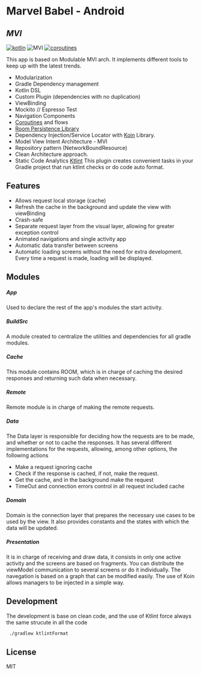 # Marvel Babel - Android
## _MVI_


[![kotlin](https://img.shields.io/badge/Kotlin-1.4.xxx-blue)](https://kotlinlang.org/) ![MVI](https://img.shields.io/badge/Architecture-MVI-brightgreen) [![coroutines](https://img.shields.io/badge/Coroutines-Asynchronous-red)](https://developer.android.com/kotlin/coroutines)  

This app is based on Modulable MVI arch. It implements different tools to keep up with the latest trends.
- Modularization
- Gradle Dependency management
- Kotlin DSL
- Custom Plugin (dependencies with no duplication)
- ViewBinding
- Mockito // Espresso Test 
- Navigation Components
- [Coroutines](https://developer.android.com/kotlin/coroutines) and flows
- [Room Persistence Library](https://developer.android.com/training/data-storage/room "Room Persistence Library")
- Dependency Injection/Service Locator with [Koin](https://github.com/InsertKoinIO/koin "Koin") Library.
- Model View Intent Architecture - MVI
- Repository pattern (NetworkBoundResource)
- Clean Architecture approach.
- Static Code Analytics [Ktlint](https://github.com/jlleitschuh/ktlint-gradle "Ktlint") This plugin creates convenient tasks in your Gradle project that run ktlint checks or do code auto format.

## Features

- Allows request local storage (cache)
- Refresh the cache in the background and update the view with viewBinding
- Crash-safe
- Separate request layer from the visual layer, allowing for greater exception control
- Animated navigations and single activity app
- Automatic data transfer between screens
- Automatic loading screens without the need for extra development. Every time a request is made, loading will be displayed.

## Modules
##### App
Used to declare the rest of the app's modules the start activity.
##### BuildSrc
A module created to centralize the utilities and dependencies for all gradle modules.
##### Cache
This module contains ROOM, which is in charge of caching the desired responses and returning such data when necessary.
##### Remote
Remote module is in charge of making the remote requests.
##### Data
The Data layer is responsible for deciding how the requests are to be made, and whether or not to cache the responses. It has several different implementations for the requests, allowing, among other options, the following actions
- Make a request ignoring cache
- Check if the response is cached, if not, make the request.
- Get the cache, and in the background make the request
- TimeOut and connection errors control in all request included cache
##### Domain
Domain is the connection layer that prepares the necessary use cases to be used by the view. It also provides constants and the states with which the data will be updated.
##### Presentation
It is in charge of receiving and draw data, it consists in only one active activity and the screens are based on fragments. You can distribute the viewModel communication to several screens or do it individually. The navegation is based on a graph that can be modified easily. 
The use of Koin allows managers to be injected in a simple way.

## Development
The development is base on clean code, and the use of Ktlint force always the same strucute in all the code
```sh
 ./gradlew ktlintFormat
```
## License
MIT

